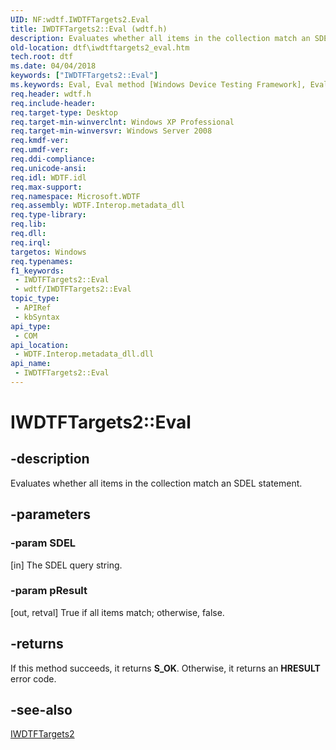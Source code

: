 ```yaml
---
UID: NF:wdtf.IWDTFTargets2.Eval
title: IWDTFTargets2::Eval (wdtf.h)
description: Evaluates whether all items in the collection match an SDEL statement.
old-location: dtf\iwdtftargets2_eval.htm
tech.root: dtf
ms.date: 04/04/2018
keywords: ["IWDTFTargets2::Eval"]
ms.keywords: Eval, Eval method [Windows Device Testing Framework], Eval method [Windows Device Testing Framework],IWDTFTargets2 interface, IWDTFTargets2 interface [Windows Device Testing Framework],Eval method, IWDTFTargets2.Eval, IWDTFTargets2::Eval, Microsoft.WDTF.IWDTFTargets2.Eval, Microsoft::WDTF::IWDTFTargets2::Eval, dtf.iwdtftargets2_eval, wdtf/IWDTFTargets2::Eval
req.header: wdtf.h
req.include-header: 
req.target-type: Desktop
req.target-min-winverclnt: Windows XP Professional
req.target-min-winversvr: Windows Server 2008
req.kmdf-ver: 
req.umdf-ver: 
req.ddi-compliance: 
req.unicode-ansi: 
req.idl: WDTF.idl
req.max-support: 
req.namespace: Microsoft.WDTF
req.assembly: WDTF.Interop.metadata_dll
req.type-library: 
req.lib: 
req.dll: 
req.irql: 
targetos: Windows
req.typenames: 
f1_keywords:
 - IWDTFTargets2::Eval
 - wdtf/IWDTFTargets2::Eval
topic_type:
 - APIRef
 - kbSyntax
api_type:
 - COM
api_location:
 - WDTF.Interop.metadata_dll.dll
api_name:
 - IWDTFTargets2::Eval
---
```


# IWDTFTargets2::Eval


## -description

Evaluates whether all items in the collection match an SDEL statement.

## -parameters

### -param SDEL 

[in]
The SDEL query string.

### -param pResult 

[out, retval]
True if all items match; otherwise, false.

## -returns

If this method succeeds, it returns **S_OK**. Otherwise, it returns an **HRESULT** error code.

## -see-also

<a href="/windows-hardware/drivers/ddi/wdtf/nn-wdtf-iwdtftargets2">IWDTFTargets2</a>

